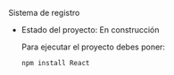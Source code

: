 <hi>Sistema de registro </h1>

- Estado del proyecto: En construcción

  Para ejecutar el proyecto debes poner:

  ```npm install React```
